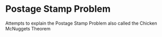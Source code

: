 # Postage Stamp  Problem
Attempts to explain the Postage Stamp Problem also called the Chicken McNuggets Theorem